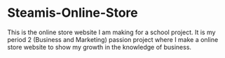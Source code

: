 # Steamis-Online-Store
This is the online store website I am making for a school project. It is my period 2 (Business and Marketing) passion project where I make a online store website to show my growth in the knowledge of business.
